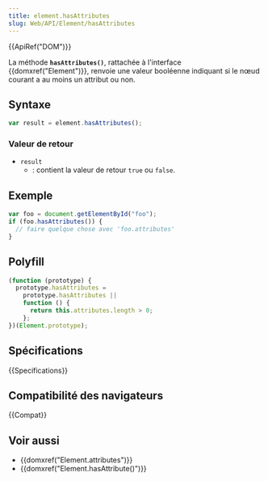 ```yaml
---
title: element.hasAttributes
slug: Web/API/Element/hasAttributes
---
```


{{ApiRef("DOM")}}

La méthode **`hasAttributes()`**, rattachée à l'interface {{domxref("Element")}}, renvoie une valeur booléenne indiquant si le nœud courant a au moins un attribut ou non.

## Syntaxe

```js
var result = element.hasAttributes();
```

### Valeur de retour

- `result`
  - : contient la valeur de retour `true` ou `false`.

## Exemple

```js
var foo = document.getElementById("foo");
if (foo.hasAttributes()) {
  // faire quelque chose avec 'foo.attributes'
}
```

## Polyfill

```js
(function (prototype) {
  prototype.hasAttributes =
    prototype.hasAttributes ||
    function () {
      return this.attributes.length > 0;
    };
})(Element.prototype);
```

## Spécifications

{{Specifications}}

## Compatibilité des navigateurs

{{Compat}}

## Voir aussi

- {{domxref("Element.attributes")}}
- {{domxref("Element.hasAttribute()")}}
